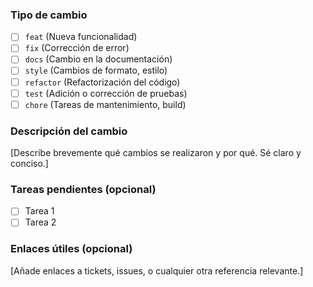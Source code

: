 ### Tipo de cambio

- [ ] `feat` (Nueva funcionalidad)
- [ ] `fix` (Corrección de error)
- [ ] `docs` (Cambio en la documentación)
- [ ] `style` (Cambios de formato, estilo)
- [ ] `refactor` (Refactorización del código)
- [ ] `test` (Adición o corrección de pruebas)
- [ ] `chore` (Tareas de mantenimiento, build)

### Descripción del cambio

[Describe brevemente qué cambios se realizaron y por qué. Sé claro y conciso.]

### Tareas pendientes (opcional)

- [ ] Tarea 1
- [ ] Tarea 2

### Enlaces útiles (opcional)

[Añade enlaces a tickets, issues, o cualquier otra referencia relevante.]